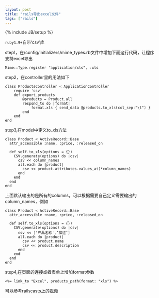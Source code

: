 ```yaml
---
layout: post
title: "rails导出excel文件"
tags: ["rails"]
---
```

{% include JB/setup %}

`ruby1.9+`自带‘csv’库

step1，在/config/initializers/mime_types.rb文件中增加下面这行代码，让程序支持excel导出

	Mime::Type.register "application/xls", :xls

step2，在controller里的用法如下
	
	class ProductsController < ApplicationController
		require 'csv'
		def export_products
			@products = Product.all
			respond_to do |format|
				format.xls { send_data @products.to_xls(col_sep:"\t") }
			end
		end		  
	end

step3,在model中定义to_xls方法

	class Product < ActiveRecord::Base
	  attr_accessible :name, :price, :released_on
	  
	  def self.to_xls(options = {})
	    CSV.generate(options) do |csv|
	      csv << column_names
	      all.each do |product|
	        csv << product.attributes.values_at(*column_names)
	      end
	    end
	  end
	end

上面默认输出的是所有的columns，可以根据需要自己定义需要输出的column_names，例如
	
	class Product < ActiveRecord::Base
	  attr_accessible :name, :price, :released_on
	  
	  def self.to_xls(options = {})
	    CSV.generate(options) do |csv|
	      csv << ['产品名称',‘描述’]
	      all.each do |product|
	        csv << product.name
	        csv << product.description
	      end
	    end
	  end
	end

step4,在页面的连接或者表单上增加format参数

	<%= link_to "Excel", products_path(format: "xls") %>

可以参考railscasts上的[视频](http://railscasts.com/episodes/362-exporting-csv-and-excel?view=asciicast)

	